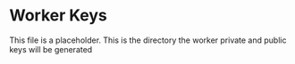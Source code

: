 # Worker Keys

This file is a placeholder.  This is the directory the worker private and public keys will be generated